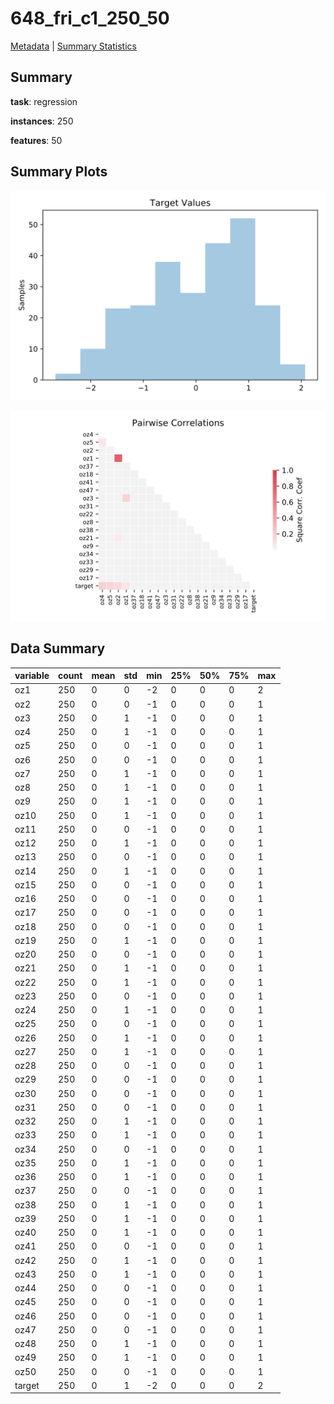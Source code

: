 # 648_fri_c1_250_50

[Metadata](metadata.yaml) | [Summary Statistics](summary_stats.csv)

## Summary

**task**: regression

**instances**: 250

**features**: 50

## Summary Plots

![Labels](label.svg)

![Corr](corr.svg)

## Data Summary

|	variable	|	count	|	mean	|	std	|	min	|	25%	|	50%	|	75%	|	max|
| --- | --- | --- | --- | --- | --- | --- | --- | --- |
|	oz1	|	250	|	0	|	0	|	-2	|	0	|	0	|	0	|	2
|	oz2	|	250	|	0	|	0	|	-1	|	0	|	0	|	0	|	1
|	oz3	|	250	|	0	|	1	|	-1	|	0	|	0	|	0	|	1
|	oz4	|	250	|	0	|	1	|	-1	|	0	|	0	|	0	|	1
|	oz5	|	250	|	0	|	0	|	-1	|	0	|	0	|	0	|	1
|	oz6	|	250	|	0	|	0	|	-1	|	0	|	0	|	0	|	1
|	oz7	|	250	|	0	|	1	|	-1	|	0	|	0	|	0	|	1
|	oz8	|	250	|	0	|	1	|	-1	|	0	|	0	|	0	|	1
|	oz9	|	250	|	0	|	1	|	-1	|	0	|	0	|	0	|	1
|	oz10	|	250	|	0	|	1	|	-1	|	0	|	0	|	0	|	1
|	oz11	|	250	|	0	|	0	|	-1	|	0	|	0	|	0	|	1
|	oz12	|	250	|	0	|	1	|	-1	|	0	|	0	|	0	|	1
|	oz13	|	250	|	0	|	0	|	-1	|	0	|	0	|	0	|	1
|	oz14	|	250	|	0	|	1	|	-1	|	0	|	0	|	0	|	1
|	oz15	|	250	|	0	|	0	|	-1	|	0	|	0	|	0	|	1
|	oz16	|	250	|	0	|	0	|	-1	|	0	|	0	|	0	|	1
|	oz17	|	250	|	0	|	0	|	-1	|	0	|	0	|	0	|	1
|	oz18	|	250	|	0	|	0	|	-1	|	0	|	0	|	0	|	1
|	oz19	|	250	|	0	|	1	|	-1	|	0	|	0	|	0	|	1
|	oz20	|	250	|	0	|	0	|	-1	|	0	|	0	|	0	|	1
|	oz21	|	250	|	0	|	1	|	-1	|	0	|	0	|	0	|	1
|	oz22	|	250	|	0	|	1	|	-1	|	0	|	0	|	0	|	1
|	oz23	|	250	|	0	|	0	|	-1	|	0	|	0	|	0	|	1
|	oz24	|	250	|	0	|	1	|	-1	|	0	|	0	|	0	|	1
|	oz25	|	250	|	0	|	0	|	-1	|	0	|	0	|	0	|	1
|	oz26	|	250	|	0	|	1	|	-1	|	0	|	0	|	0	|	1
|	oz27	|	250	|	0	|	1	|	-1	|	0	|	0	|	0	|	1
|	oz28	|	250	|	0	|	0	|	-1	|	0	|	0	|	0	|	1
|	oz29	|	250	|	0	|	0	|	-1	|	0	|	0	|	0	|	1
|	oz30	|	250	|	0	|	0	|	-1	|	0	|	0	|	0	|	1
|	oz31	|	250	|	0	|	0	|	-1	|	0	|	0	|	0	|	1
|	oz32	|	250	|	0	|	1	|	-1	|	0	|	0	|	0	|	1
|	oz33	|	250	|	0	|	1	|	-1	|	0	|	0	|	0	|	1
|	oz34	|	250	|	0	|	0	|	-1	|	0	|	0	|	0	|	1
|	oz35	|	250	|	0	|	1	|	-1	|	0	|	0	|	0	|	1
|	oz36	|	250	|	0	|	1	|	-1	|	0	|	0	|	0	|	1
|	oz37	|	250	|	0	|	0	|	-1	|	0	|	0	|	0	|	1
|	oz38	|	250	|	0	|	1	|	-1	|	0	|	0	|	0	|	1
|	oz39	|	250	|	0	|	1	|	-1	|	0	|	0	|	0	|	1
|	oz40	|	250	|	0	|	1	|	-1	|	0	|	0	|	0	|	1
|	oz41	|	250	|	0	|	0	|	-1	|	0	|	0	|	0	|	1
|	oz42	|	250	|	0	|	1	|	-1	|	0	|	0	|	0	|	1
|	oz43	|	250	|	0	|	1	|	-1	|	0	|	0	|	0	|	1
|	oz44	|	250	|	0	|	0	|	-1	|	0	|	0	|	0	|	1
|	oz45	|	250	|	0	|	0	|	-1	|	0	|	0	|	0	|	1
|	oz46	|	250	|	0	|	0	|	-1	|	0	|	0	|	0	|	1
|	oz47	|	250	|	0	|	0	|	-1	|	0	|	0	|	0	|	1
|	oz48	|	250	|	0	|	1	|	-1	|	0	|	0	|	0	|	1
|	oz49	|	250	|	0	|	1	|	-1	|	0	|	0	|	0	|	1
|	oz50	|	250	|	0	|	0	|	-1	|	0	|	0	|	0	|	1
|	target	|	250	|	0	|	1	|	-2	|	0	|	0	|	0	|	2
